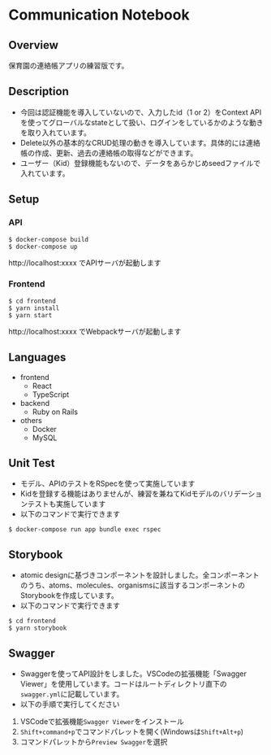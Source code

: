 # Communication Notebook
## Overview

保育園の連絡帳アプリの練習版です。

## Description

- 今回は認証機能を導入していないので、入力したid（1 or 2）をContext APIを使ってグローバルなstateとして扱い、ログインをしているかのような動きを取り入れています。
- Delete以外の基本的なCRUD処理の動きを導入しています。具体的には連絡帳の作成、更新、過去の連絡帳の取得などができます。
- ユーザー（Kid）登録機能もないので、データをあらかじめseedファイルで入れています。

## Setup
### API
```
$ docker-compose build
$ docker-compose up
```
http://localhost:xxxx でAPIサーバが起動します
### Frontend
```
$ cd frontend
$ yarn install
$ yarn start
```
http://localhost:xxxx でWebpackサーバが起動します
## Languages
- frontend
  - React
  - TypeScript
- backend
  - Ruby on Rails
- others
  - Docker
  - MySQL


## Unit Test
- モデル、APIのテストをRSpecを使って実施しています
- Kidを登録する機能はありませんが、練習を兼ねてKidモデルのバリデーションテストも実施しています
- 以下のコマンドで実行できます
```
$ docker-compose run app bundle exec rspec
```
## Storybook
- atomic designに基づきコンポーネントを設計しました。全コンポーネントのうち、atoms、molecules、organismsに該当するコンポーネントのStorybookを作成しています。
- 以下のコマンドで実行できます
```
$ cd frontend
$ yarn storybook
```
## Swagger
- Swaggerを使ってAPI設計をしました。VSCodeの拡張機能「Swagger Viewer」を使用しています。コードはルートディレクトリ直下の`swagger.yml`に記載しています。
- 以下の手順で実行してください
1. VSCodeで拡張機能`Swagger Viewer`をインストール
2. `Shift+command+p`でコマンドパレットを開く(Windowsは`Shift+Alt+p`)
3. コマンドパレットから`Preview Swagger`を選択